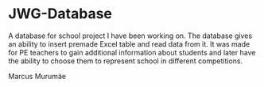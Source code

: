 # JWG-Database
A database for school project I have been working on. The database gives an ability to insert premade Excel table and read data from it. It was made for PE teachers to gain additional information about students and later have the ability to choose them to represent school in different competitions.

Marcus Murumäe  
